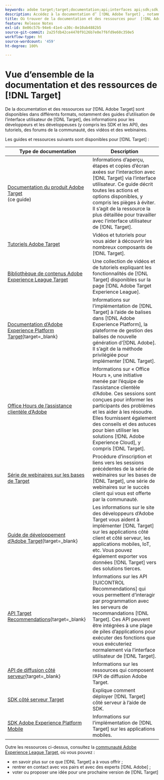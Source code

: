 ```yaml
---
keywords: adobe target;target;documentation;api;interfaces api;sdk;sdk;tutoriels;doc;documentation
description: Accédez à la documentation d’ [!DNL Adobe Target] , notamment à l’aide en ligne, aux tutoriels, aux vidéos et à la documentation destinée aux développeurset aux développeuses (SDK, API et bibliothèques JavaScript).
title: Où trouver de la documentation et des ressources pour  [!DNL Adobe Target] ?
feature: Release Notes
exl-id: 8e06c57b-94e6-41e4-a30c-8e10ab4882b5
source-git-commit: 2a25fdb42ce4470f9126b7e0e7f6fd9e60c350e5
workflow-type: ht
source-wordcount: '459'
ht-degree: 100%

---
```


# Vue d’ensemble de la documentation et des ressources de [!DNL Target]

De la documentation et des ressources sur [!DNL Adobe Target] sont disponibles dans différents formats, notamment des guides d’utilisation de l’interface utilisateur de [!DNL Target], des informations pour les développeurs et les développeuses (y compris les SDK et les API), des tutoriels, des forums de la communauté, des vidéos et des webinaires.

Les guides et ressources suivants sont disponibles pour [!DNL Target] :

| Type de documentation | Description |
| --- | --- |
| [Documentation du produit Adobe Target](/help/main/target-home.md)<br>(ce guide) | Informations d’aperçu, étapes et copies d’écran axées sur l’interaction avec [!DNL Target] via l’interface utilisateur. Ce guide décrit toutes les actions et options disponibles, y compris les pièges à éviter. Il s’agit de la ressource la plus détaillée pour travailler avec l’interface utilisateur de [!DNL Target]. |
| [Tutoriels Adobe Target](https://experienceleague.adobe.com/docs/target-learn/tutorials/overview.html?lang=fr) | Vidéos et tutoriels pour vous aider à découvrir les nombreux composants de [!DNL Target]. |
| [Bibliothèque de contenus Adobe Experience League Target](https://guided.adobe.com/#recommended/solutions/target) | Une collection de vidéos et de tutoriels expliquant les fonctionnalités de [!DNL Target] disponibles sur la page [!DNL Adobe Target Experience League]. |
| [Documentation d’Adobe Experience Platform Target](https://experienceleague.corp.adobe.com/docs/target-dev/developer/client-side/at-js-implementation/deploy-at-js/implement-target-using-adobe-launch.html){target=_blank} | Informations sur l’implémentation de [!DNL Target] à l’aide de balises dans [!DNL Adobe Experience Platform], la plateforme de gestion des balises de nouvelle génération d’[!DNL Adobe]. Il s’agit de la méthode privilégiée pour implémenter [!DNL Target]. |
| [Office Hours de l’assistance clientèle d’Adobe](/help/main/cmp-resources-and-contact-information.md#concept_58EA30379D3B48C4848BA2A8C464A5B7) | Informations sur « Office Hours », une initiative menée par l’équipe de l’assistance clientèle d’Adobe. Ces sessions sont conçues pour informer les participants des problèmes et les aider à les résoudre. Elles fournissent également des conseils et des astuces pour bien utiliser les solutions [!DNL Adobe Experience Cloud], y compris [!DNL Target]. |
| [Série de webinaires sur les bases de Target](https://landing.adobe.com/acs/2018/na/adobe-target/registration.html) | Procédure d’inscription et liens vers les sessions précédentes de la série de webinaires sur les bases de [!DNL Target], une série de webinaires sur le succès client qui vous est offerte par la communauté. |
| [Guide de développement d’Adobe Target](https://experienceleague.corp.adobe.com/docs/target-dev/developer/overview.html){target=_blank} | Les informations sur le site des développeurs d’Adobe Target vous aident à implémenter [!DNL Target] sur les applications côté client et côté serveur, les applications mobiles, IoT, etc. Vous pouvez également exporter vos données [!DNL Target] vers des solutions tierces. |
| [API Target Recommendations](https://experienceleague.corp.adobe.com/docs/target-dev/developer/administration/recommendations-apis/overview.html){target=_blank} | Informations sur les API [!UICONTROL Recommendations] qui vous permettent d’interagir par programmation avec les serveurs de recommandations [!DNL Target]. Ces API peuvent être intégrées à une plage de piles d’applications pour exécuter des fonctions que vous exécuteriez normalement via l’interface utilisateur de [!DNL Target]. |
| [API de diffusion côté serveur](https://experienceleague.corp.adobe.com/docs/target-dev/developer/server-side/server-side-overview.html){target=_blank} | Informations sur les ressources qui composent l’API de diffusion Adobe Target. |
| [SDK côté serveur Target](https://adobetarget-sdks.gitbook.io/docs/) | Explique comment déployer [!DNL Target] côté serveur à l’aide de SDK. |
| [SDK Adobe Experience Platform Mobile](https://aep-sdks.gitbook.io/docs/using-mobile-extensions/adobe-target) | Informations sur l’implémentation de [!DNL Target] sur les applications mobiles. |

Outre les ressources ci-dessus, consultez la [communauté Adobe Experience League Target](https://experienceleaguecommunities.adobe.com/t5/adobe-target/ct-p/adobe-target-community), où vous pouvez :

* en savoir plus sur ce que [!DNL Target] a à vous offrir ;
* rentrer en contact avec vos pairs et avec des experts [!DNL Adobe] ;
* voter ou proposer une idée pour une prochaine version de [!DNL Target]